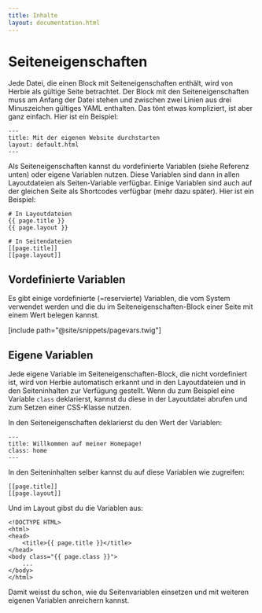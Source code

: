```yaml
---
title: Inhalte
layout: documentation.html
---
```


# Seiteneigenschaften

Jede Datei, die einen Block mit Seiteneigenschaften enthält, wird von Herbie als
gültige Seite betrachtet. Der Block mit den Seiteneigenschaften muss am Anfang
der Datei stehen und zwischen zwei Linien aus drei Minuszeichen gültiges YAML
enthalten. Das tönt etwas kompliziert, ist aber ganz einfach. Hier ist ein Beispiel:

    ---
    title: Mit der eigenen Website durchstarten
    layout: default.html
    ---

Als Seiteneigenschaften kannst du vordefinierte Variablen (siehe Referenz unten)
oder eigene Variablen nutzen. Diese Variablen sind dann in allen Layoutdateien als 
Seiten-Variable verfügbar. Einige Variablen sind auch auf der gleichen Seite
als Shortcodes verfügbar (mehr dazu später). Hier ist ein Beispiel:

    # In Layoutdateien
    {{ page.title }}
    {{ page.layout }}
    
    # In Seitendateien 
    [[page.title]]
    [[page.layout]]
    

## Vordefinierte Variablen

Es gibt einige vordefinierte (=reservierte) Variablen, die vom System verwendet werden 
und die du im Seiteneigenschaften-Block einer Seite mit einem Wert belegen kannst.

[include path="@site/snippets/pagevars.twig"]


## Eigene Variablen

Jede eigene Variable im Seiteneigenschaften-Block, die nicht vordefiniert ist,
wird von Herbie automatisch erkannt und in den Layoutdateien und in den Seiteninhalten 
zur Verfügung gestellt. Wenn du zum Beispiel eine Variable `class` deklarierst, 
kannst du diese in der Layoutdatei abrufen und zum Setzen einer CSS-Klasse nutzen.

In den Seiteneigenschaften deklarierst du den Wert der Variablen:

    ---
    title: Willkommen auf meiner Homepage!
    class: home
    ---

In den Seiteninhalten selber kannst du auf diese Variablen wie zugreifen:

    [[page.title]]
    [[page.layout]]

Und im Layout gibst du die Variablen aus:

    <!DOCTYPE HTML>
    <html>
    <head>
        <title>{{ page.title }}</title>
    </head>
    <body class="{{ page.class }}">
        ...
    </body>
    </html>

Damit weisst du schon, wie du Seitenvariablen einsetzen und mit weiteren eigenen 
Variablen anreichern kannst.
 